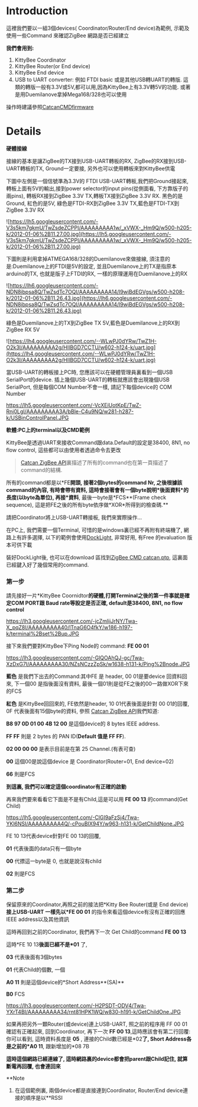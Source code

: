 # Introduction #

這裡我們要以一組3個devices( Coordinator/Router/End device)為範例, 示範及使用一些Command 來確認ZigBee 網路是否已經建立

**我們會用到:**

  1. KittyBee Coordinator
  1. KittyBee Router(or End device)
  1. KittyBee End device
  1. USB to UART converter:
例如 FTDI basic 或是其他USB轉UART的轉版. 這類的轉版一般有3.3V或5V,都可以用,因為KittyBee上有3.3V轉5V的功能. 或著是用Duemilanove拿掉Mega168/328也可以使用

操作時建議參照[CatcanCMDfirmware](CatcanCMDfirmware.md)


# Details #

**硬體接線**

接線的基本是讓ZigBee的TX接到USB-UART轉板的RX, ZigBee的RX接到USB-UART轉板的TX, Ground一定要接, 另外也可以使用轉板來對KittyBee供電

下圖中左側是一個信號準為3.3V的 FTDI USB-UART轉板,我們把Ground接起來,轉板上面有5V的輸出,接到power selector的input pins(從側面看, 下方靠版子的兩pins), 轉板RX接到ZigBee 3.3V TX,轉板TX接到ZigBee 3.3V RX.
黑色的是Ground, 紅色的是5V, 綠色是FTDI-RX到ZigBee 3.3V TX,藍色是FTDI-TX到ZigBee 3.3V RX

![https://lh5.googleusercontent.com/-V3s5km7gkmU/TwZsdeZCPPI/AAAAAAAAA1w/_xVWX-_Hm9Q/w500-h205-k/2012-01-06%2B11.27.00.jpg](https://lh5.googleusercontent.com/-V3s5km7gkmU/TwZsdeZCPPI/AAAAAAAAA1w/_xVWX-_Hm9Q/w500-h205-k/2012-01-06%2B11.27.00.jpg)

下圖則是利用拿掉ATMEGA168/328的Duemilanove來做接線, 須注意的是:Duemilanove上的FTDI是5V的設定, 並且Duemilanove上的TX是指原本arduino的TX, 也就是版子上FTDI的RX, 一樣的原理運用在Duemilanove上的RX

![https://lh6.googleusercontent.com/-NDN8ibpsa8Q/TwZsdTc7OQI/AAAAAAAAA14/l9wjBdEGVgs/w500-h208-k/2012-01-06%2B11.26.43.jpg](https://lh6.googleusercontent.com/-NDN8ibpsa8Q/TwZsdTc7OQI/AAAAAAAAA14/l9wjBdEGVgs/w500-h208-k/2012-01-06%2B11.26.43.jpg)

綠色是Duemilanove上的TX到ZigBee TX 5V,藍色是Duemilanove上的RX到ZigBee RX 5V

![https://lh4.googleusercontent.com/--WLwPJ0dYRw/TwZ1H-O2k3I/AAAAAAAAA2g/HIIBGD7CCTU/w602-h124-k/uart.jpg](https://lh4.googleusercontent.com/--WLwPJ0dYRw/TwZ1H-O2k3I/AAAAAAAAA2g/HIIBGD7CCTU/w602-h124-k/uart.jpg)

當USB-UART的轉板接上PC時, 您應該可以在硬體管理員裏看到一個USB SerialPort的device.
插上幾個USB-UART的轉板就應該會出現幾個USB SerialPort, 但是每個COM Number不會一樣, 請記下每個device的 COM Number

https://lh5.googleusercontent.com/-VcXEiUotKpE/TwZ-Rnj0LgI/AAAAAAAAA3A/bBle-C4u9NQ/w281-h287-k/USBinControlPanel.JPG

**軟體:PC上的terminal以及CMD範例**

KittyBee是透過UART來接收Command跟data.Default的設定是38400, 8N1, no flow control, 這些都可以由使用者透過命令去更改
> [Catcan ZigBee API](http://code.google.com/p/kittybee/downloads/detail?name=Catcan%20ZigBee%20API.doc&can=2&q=)裏描述了所有的command也在第一頁描述了command的結構.

所有的command都是以\*FE**開頭, 接著2個bytes的command Nr, 之後根據該command的內容, 有時會帶有資料, 這時會接著會有一個byte說明\*後面資料\*的長度(以byte為單位), 再接\*資料**, 最後一byte是\*FCS**(Frame check sequence), 這是把FE之後的所有byte依序做\*XOR\*所得到的檢查碼.**

請把Coordinator將上USB-UART轉接板, 我們來實際操作...

在PC上, 我們需要一個Terminal, 可惜的是windows裏已經不再附有終端機了, 網路上有許多選擇, 以下的範例會使用[DockLight](http://www.docklight.de/), 非常好用, 有Free 的evaluation 版本可供下載

裝好DockLight後, 也可以在download 區找到[ZigBee CMD catcan.ptp](http://code.google.com/p/kittybee/downloads/detail?name=ZigBee%20CMD_Catcan.ptp&can=2&q=), 這裏面已經鍵入好了幾個常用的command.

### 第一步 ###
請先接好一片\*KittyBee Coornidtor**的硬體,打開Terminal之後的第一件事就是確定COM PORT跟 Baud rate等設定是否正確, default是38400, 8N1, no flow control**

https://lh3.googleusercontent.com/-jcZmlijJrNY/Twa-X_pqZ8I/AAAAAAAAA40/lTnaG6O4fkY/w186-h197-k/terminal%2Bset%2Bup.JPG

接下來我們要對KittyBee下Ping Node的 command: **FE 00 01**

https://lh3.googleusercontent.com/-GlQOAhQJ-gc/Twa-XzDxG7I/AAAAAAAAA30/NZsNCzzZpSk/w1638-h131-k/Ping%2Bnode.JPG

**藍色** 是我們下出去的Command:其中FE 是 header,  00 01是要device 回資料回來, 下一個00 是指後面沒有資料, 最後一個01則是從FE之後的00一路做XOR下來的FCS

**紅色** 是KittyBee回回來的, FE依然是header, 10 01代表後面是針對 00 01的回覆,
0F 代表後面有15個byte的資料, 參照  [Catcan ZigBee API](http://code.google.com/p/kittybee/downloads/detail?name=Catcan%20ZigBee%20API.doc&can=2&q=)我們知道:

**B8 97 0D 01 00 4B 12 00** 是這個device的 8 bytes IEEE address.

**FF FF** 則是 2 bytes 的 PAN ID(**Default 值是 FF FF**).

**02 00 00 00** 是表示目前是在第 25 Channel.(有表可查)

**00** 這個00是說這個device 是 Coordinator(Router=01, End device=02)

**66** 則是FCS

**到這裏, 我們可以確定這個coordinator有正確的啟動**

再來我們要來看看它下面是不是有Child,這是可以用 **FE 00 13** 的command(Get Child)

https://lh5.googleusercontent.com/-ClGI9aFzSj4/Twa-YKl6NSI/AAAAAAAAA4Q/-cPouBIX94Y/w963-h131-k/GetChildNone.JPG

FE 10 13代表device針對FE 00 13的回覆,

**01** 代表後面的data只有一個byte

**00** 代摽這一byte是 0, 也就是說沒有child

**02** 則是FCS

### 第二步 ###
保留原來的Coordinator,再照之前的接法把\*Kitty Bee Router(或是 End device)**接上USB-UART
一樣先以\*FE 00 01** 的指令來看這個device有沒有正確的回應IEEE address以及其他資訊

這時再回到之前的Coordinator, 我們再下一次 Get Child的command **FE 00 13**

這時\*FE 10 13**後面已經不是\*01** 了,

**03** 代表後面有3個bytes

**01** 代表Child的個數, 一個

**A0 11** 則是這個device的\*Short Address**(SA)**

**B0** FCS

https://lh3.googleusercontent.com/-H2PSDT-ODV4/Twa-YXrT4BI/AAAAAAAAA34/rnt81HPK1WQ/w830-h191-k/GetChildOne.JPG



如果再把另外一顆Router(或device)連上USB-UART, 照之前的程序用 FF 00 01確認有正確起來, 回到Coordinator, 再下一次 **FF 00 13**,這時應該會有第二行回覆:
你可以看到, 這時資料長度是 **05** , 連接的Child數已經是\*02**了, Short Address各是之前的\*A0 11**, 跟新增加的\*08 7B

**這時這個網路已經連線了, 這時網路裏的device都會把parent跟Child記住, 就算斷電再回覆, 也會連回來**

**Note
  1. 在這個範例裏, 兩個device都是直接連到Coordinator, Router/End device連接的順序是以**RSSI